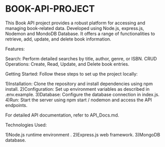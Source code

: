 # BOOK-API-PROJECT

This Book API project provides a robust platform for accessing and managing book-related data. Developed using Node.js, express.js, Nodemon and MondoDB Database. It offers a range of functionalities to retrieve, add, update, and delete book information.

Features:

Search: Perform detailed searches by title, author, genre, or ISBN. CRUD Operations: Create, Read, Update, and Delete book entries.

Getting Started: Follow these steps to set up the project locally:

1)Installation: Clone the repository and install dependencies using npm install. 
2)Configuration: Set up environment variables as described in .env.example. 
3)Database: Configure the database connection in index.js. 
4)Run: Start the server using npm start / nodemon and access the API endpoints. 

For detailed API documentation, refer to API_Docs.md.

Technologies Used:

1)Node.js runtime environment . 2)Express.js web framework. 3)MongoDB database.

